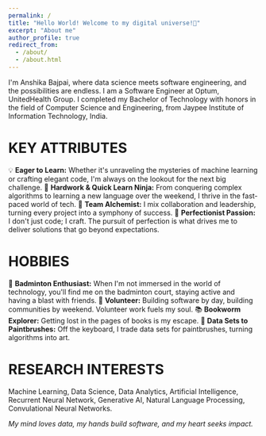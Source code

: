 ```yaml
---
permalink: /
title: "Hello World! Welcome to my digital universe!🚀"
excerpt: "About me"
author_profile: true
redirect_from: 
  - /about/
  - /about.html
---
```


I'm Anshika Bajpai, where data science meets software engineering, and the possibilities are endless. I am a Software Engineer at Optum, UnitedHealth Group. I completed my Bachelor of Technology with honors in the field of Computer Science and Engineering, from Jaypee Institute of Information Technology, India.


KEY ATTRIBUTES
======
💡 **Eager to Learn:** Whether it's unraveling the mysteries of machine learning or crafting elegant code, I'm always on the lookout for the next big challenge.
💪 **Hardwork & Quick Learn Ninja:** From conquering complex algorithms to learning a new language over the weekend, I thrive in the fast-paced world of tech.
🤝 **Team Alchemist:** I mix collaboration and leadership, turning every project into a symphony of success.
🌟 **Perfectionist Passion:** I don't just code; I craft. The pursuit of perfection is what drives me to deliver solutions that go beyond expectations.

HOBBIES
======
🏸 **Badminton Enthusiast:** When I'm not immersed in the world of technology, you'll find me on the badminton court, staying active and having a blast with friends. 
🤝 **Volunteer:** Building software by day, building communities by weekend. Volunteer work fuels my soul. 
📚 **Bookworm Explorer:** Getting lost in the pages of books is my escape.
🎨 **Data Sets to Paintbrushes:** Off the keyboard, I trade data sets for paintbrushes, turning algorithms into art.


RESEARCH INTERESTS
======
Machine Learning, Data Science, Data Analytics, Artificial Intelligence, Recurrent Neural Network, Generative AI, Natural Language Processing, Convulational Neural Networks.


*My mind loves data, my hands build software, and my heart seeks impact.*
